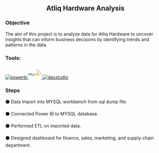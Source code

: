 <h2 align="center">Atliq Hardware Analysis</h2>


<h3 align="left">Objective</h3>
<p align="left">The aim of this project is to analyze data for Atliq Hardware to uncover insights that can inform business decisions 
by identifying trends and patterns in the data.</p>


<h3 align="left">Tools:</h3>
<p align="left"><a href="https://powerbi.microsoft.com/en-au/" target="_blank" rel="noreferrer"> 
<img src="https://img.icons8.com/color/1x/power-bi.png" alt="powerbi" width="40" height="40"/> </a> 
<a href="https://www.mysql.com/" target="_blank" rel="noreferrer"> 
<img src="https://raw.githubusercontent.com/devicons/devicon/master/icons/mysql/mysql-original-wordmark.svg" alt="mysql" width="40" height="40"/> 
 <a href="https://daxstudio.org/" target="_blank" rel="noreferrer"> 
<img src="https://www.pngitem.com/pimgs/m/681-6819613_dax-studio-logo-hd-png-download.png" alt="daxstudio" width="40" height="40"/> </a> 
 </p>

 
 <h3 align="left">Steps</h3>
 <p align="left">
⚫ Data Import into MYSQL workbench from sql dump file.<br>

⚫ Connected Power BI to MYSQL database.<br>

⚫ Performed ETL on imported data.<br>

⚫ Designed dashboard for finance, sales, marketing, and supply chain department.
</p>
